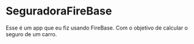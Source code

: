 # SeguradoraFireBase
Esse é um app que eu fiz usando FireBase. Com o objetivo de calcular o seguro de um carro.
